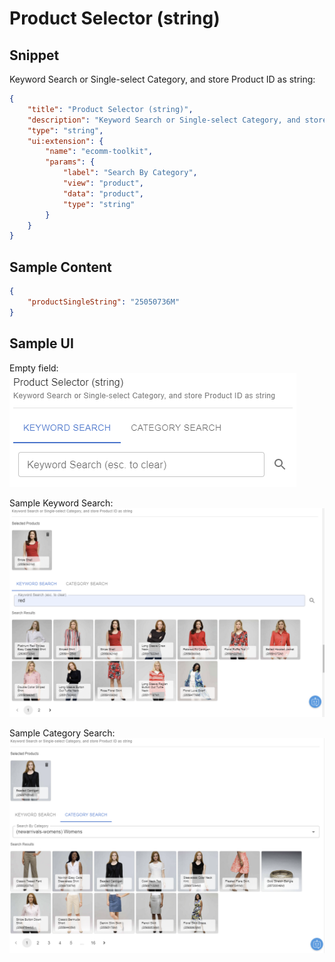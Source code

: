 # Product Selector (string)

## Snippet

Keyword Search or Single-select Category, and store Product ID as string:

```json
{
    "title": "Product Selector (string)",
    "description": "Keyword Search or Single-select Category, and store Product ID as string",
    "type": "string",
    "ui:extension": {
        "name": "ecomm-toolkit",
        "params": {
            "label": "Search By Category",
            "view": "product",
            "data": "product",
            "type": "string"
        }
    }
}
```

## Sample Content

```json
{
    "productSingleString": "25050736M"
}
```

## Sample UI

Empty field:
![Sample UI](../../media/product-selector-string.png)

Sample Keyword Search:
![Sample UI](../../media/product-selector-key1.png)

Sample Category Search:
![Sample UI](../../media/product-selector-cat1.png)
